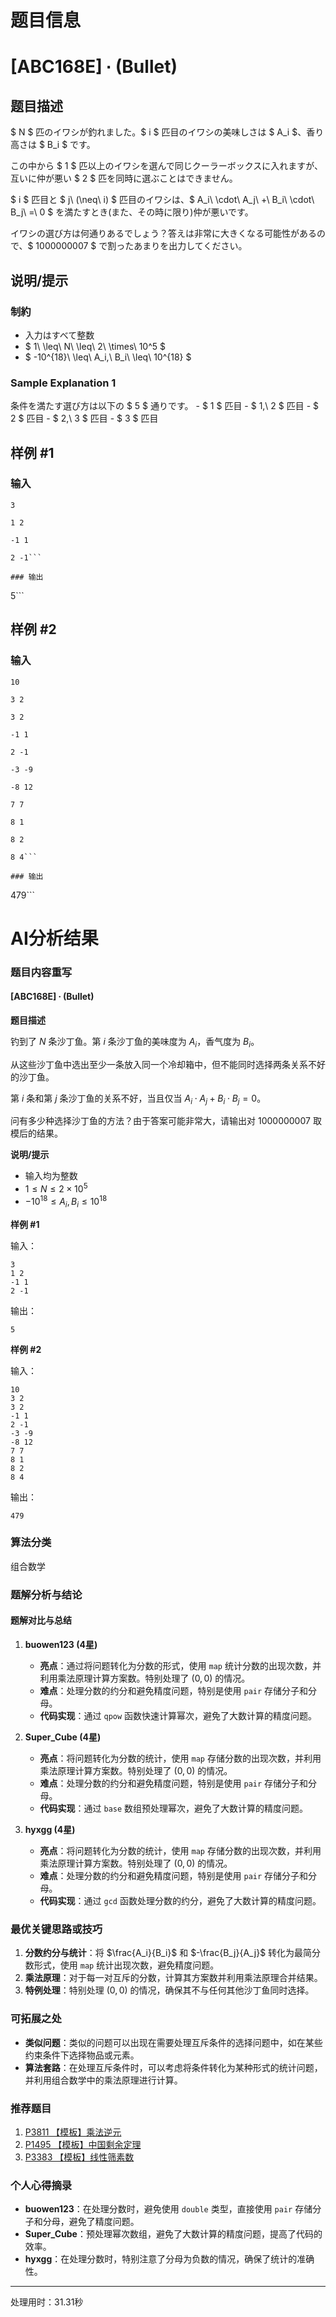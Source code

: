 # 题目信息

# [ABC168E] ∙ (Bullet)

## 题目描述

[problemUrl]: https://atcoder.jp/contests/abc168/tasks/abc168_e

$ N $ 匹のイワシが釣れました。$ i $ 匹目のイワシの美味しさは $ A_i $、香り高さは $ B_i $ です。

この中から $ 1 $ 匹以上のイワシを選んで同じクーラーボックスに入れますが、互いに仲が悪い $ 2 $ 匹を同時に選ぶことはできません。

$ i $ 匹目と $ j\ (\neq\ i) $ 匹目のイワシは、$ A_i\ \cdot\ A_j\ +\ B_i\ \cdot\ B_j\ =\ 0 $ を満たすとき(また、その時に限り)仲が悪いです。

イワシの選び方は何通りあるでしょう？答えは非常に大きくなる可能性があるので、$ 1000000007 $ で割ったあまりを出力してください。

## 说明/提示

### 制約

- 入力はすべて整数
- $ 1\ \leq\ N\ \leq\ 2\ \times\ 10^5 $
- $ -10^{18}\ \leq\ A_i,\ B_i\ \leq\ 10^{18} $

### Sample Explanation 1

条件を満たす選び方は以下の $ 5 $ 通りです。 - $ 1 $ 匹目 - $ 1,\ 2 $ 匹目 - $ 2 $ 匹目 - $ 2,\ 3 $ 匹目 - $ 3 $ 匹目

## 样例 #1

### 输入

```
3

1 2

-1 1

2 -1```

### 输出

```
5```

## 样例 #2

### 输入

```
10

3 2

3 2

-1 1

2 -1

-3 -9

-8 12

7 7

8 1

8 2

8 4```

### 输出

```
479```

# AI分析结果

### 题目内容重写

#### [ABC168E] ∙ (Bullet)

**题目描述**

钓到了 $N$ 条沙丁鱼。第 $i$ 条沙丁鱼的美味度为 $A_i$，香气度为 $B_i$。

从这些沙丁鱼中选出至少一条放入同一个冷却箱中，但不能同时选择两条关系不好的沙丁鱼。

第 $i$ 条和第 $j$ 条沙丁鱼的关系不好，当且仅当 $A_i \cdot A_j + B_i \cdot B_j = 0$。

问有多少种选择沙丁鱼的方法？由于答案可能非常大，请输出对 $1000000007$ 取模后的结果。

**说明/提示**

- 输入均为整数
- $1 \leq N \leq 2 \times 10^5$
- $-10^{18} \leq A_i, B_i \leq 10^{18}$

**样例 #1**

输入：
```
3
1 2
-1 1
2 -1
```
输出：
```
5
```

**样例 #2**

输入：
```
10
3 2
3 2
-1 1
2 -1
-3 -9
-8 12
7 7
8 1
8 2
8 4
```
输出：
```
479
```

### 算法分类
组合数学

### 题解分析与结论

#### 题解对比与总结

1. **buowen123 (4星)**
   - **亮点**：通过将问题转化为分数的形式，使用 `map` 统计分数的出现次数，并利用乘法原理计算方案数。特别处理了 $(0,0)$ 的情况。
   - **难点**：处理分数的约分和避免精度问题，特别是使用 `pair` 存储分子和分母。
   - **代码实现**：通过 `qpow` 函数快速计算幂次，避免了大数计算的精度问题。

2. **Super_Cube (4星)**
   - **亮点**：将问题转化为分数的统计，使用 `map` 存储分数的出现次数，并利用乘法原理计算方案数。特别处理了 $(0,0)$ 的情况。
   - **难点**：处理分数的约分和避免精度问题，特别是使用 `pair` 存储分子和分母。
   - **代码实现**：通过 `base` 数组预处理幂次，避免了大数计算的精度问题。

3. **hyxgg (4星)**
   - **亮点**：将问题转化为分数的统计，使用 `map` 存储分数的出现次数，并利用乘法原理计算方案数。特别处理了 $(0,0)$ 的情况。
   - **难点**：处理分数的约分和避免精度问题，特别是使用 `pair` 存储分子和分母。
   - **代码实现**：通过 `gcd` 函数处理分数的约分，避免了大数计算的精度问题。

### 最优关键思路或技巧

1. **分数约分与统计**：将 $\frac{A_i}{B_i}$ 和 $-\frac{B_j}{A_j}$ 转化为最简分数形式，使用 `map` 统计出现次数，避免精度问题。
2. **乘法原理**：对于每一对互斥的分数，计算其方案数并利用乘法原理合并结果。
3. **特例处理**：特别处理 $(0,0)$ 的情况，确保其不与任何其他沙丁鱼同时选择。

### 可拓展之处

- **类似问题**：类似的问题可以出现在需要处理互斥条件的选择问题中，如在某些约束条件下选择物品或元素。
- **算法套路**：在处理互斥条件时，可以考虑将条件转化为某种形式的统计问题，并利用组合数学中的乘法原理进行计算。

### 推荐题目

1. [P3811 【模板】乘法逆元](https://www.luogu.com.cn/problem/P3811)
2. [P1495 【模板】中国剩余定理](https://www.luogu.com.cn/problem/P1495)
3. [P3383 【模板】线性筛素数](https://www.luogu.com.cn/problem/P3383)

### 个人心得摘录

- **buowen123**：在处理分数时，避免使用 `double` 类型，直接使用 `pair` 存储分子和分母，避免了精度问题。
- **Super_Cube**：预处理幂次数组，避免了大数计算的精度问题，提高了代码的效率。
- **hyxgg**：在处理分数时，特别注意了分母为负数的情况，确保了统计的准确性。

---
处理用时：31.31秒